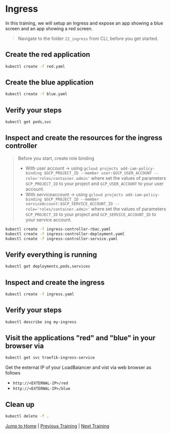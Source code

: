 # Ingress

In this training, we will setup an Ingress and expose an app showing a blue screen and an app showing a red screen.

>Navigate to the folder `22_ingress` from CLI, before you get started. 

## Create the red application

```bash
kubectl create -f red.yaml
```

## Create the blue application

```bash
kubectl create -f blue.yaml
```

## Verify your steps

```bash
kubectl get pods,svc
```

## Inspect and create the resources for the ingress controller
> Before you start, create role binding 
> - With user account -> using `gcloud projects add-iam-policy-binding $GCP_PROJECT_ID --member user:$GCP_USER_ACCOUNT --role='roles/container.admin'` where set the values of parameters `GCP_PROJECT_ID` to your project and `GCP_USER_ACCOUNT` to your user account.
> - With serviceaccount -> using `gcloud projects add-iam-policy-binding $GCP_PROJECT_ID --member serviceAccount:$GCP_SERVICE_ACCOUNT_ID --role='roles/container.admin'` where set the values of parameters `GCP_PROJECT_ID` to your project and `GCP_SERVICE_ACCOUNT_ID` to your service account.
```bash
kubectl create -f ingress-controller-rbac.yaml
kubectl create -f ingress-controller-deployment.yaml
kubectl create -f ingress-controller-service.yaml
```

## Verify everything is running

```bash
kubectl get deployments,pods,services
```

## Inspect and create the ingress

```bash
kubectl create -f ingress.yaml
```

## Verify your steps

```bash
kubectl describe ing my-ingress
```

## Visit the applications "red" and "blue" in your browser via

```bash
kubectl get svc traefik-ingress-service
```
Get the external IP of your LoadBalancer and vist via web browser as follows
* `http://<EXTERNAL-IP>/red`
* `http://<EXTERNAL-IP>/blue`

## Clean up

```bash
kubectl delete -f .
```

[Jump to Home](../README.md) | [Previous Training](../21_scheduling-taints-and-tolerations/README.md) | [Next Training](../23_cordon/README.md)